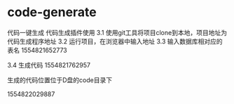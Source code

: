 # code-generate
代码一键生成
代码生成插件使用
3.1 使用git工具将项目clone到本地，项目地址为代码生成程序地址
3.2 运行项目，在浏览器中输入地址
3.3 输入数据库相对应的表名
1554821652773

3.4 生成代码
1554821762957

生成的代码位置位于D盘的code目录下

1554822029887
